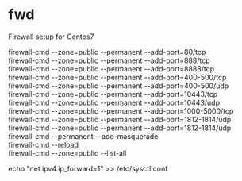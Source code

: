 # fwd
Firewall setup for Centos7


firewall-cmd --zone=public --permanent --add-port=80/tcp  
firewall-cmd --zone=public --permanent --add-port=888/tcp  
firewall-cmd --zone=public --permanent --add-port=8888/tcp  
firewall-cmd --zone=public --permanent --add-port=400-500/tcp  
firewall-cmd --zone=public --permanent --add-port=400-500/udp  
firewall-cmd --zone=public --permanent --add-port=10443/tcp  
firewall-cmd --zone=public --permanent --add-port=10443/udp  
firewall-cmd --zone=public --permanent --add-port=1000-5000/tcp  
firewall-cmd --zone=public --permanent --add-port=1812-1814/udp  
firewall-cmd --zone=public --permanent --add-port=1812-1814/udp  
firewall-cmd --permanent --add-masquerade  
firewall-cmd --reload  
firewall-cmd --zone=public --list-all  

echo "net.ipv4.ip_forward=1" >> /etc/sysctl.conf  

